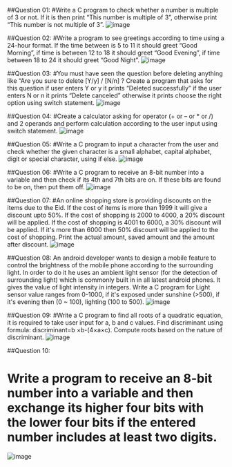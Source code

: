 ##Question 01:
#Write a C program to check whether a number is multiple of 3 or not. If it is then print “This number is multiple of 3”, otherwise print “This number is not multiple of 3”.
![image](https://github.com/laibaa1209/pfFall23/assets/142867994/6e571237-74cc-4ae8-8eb9-e4f1301aeef6)

##Question 02:
#Write a program to see greetings according to time using a 24-hour format. If the time between is 5 to 11 it should greet “Good Morning”, if time is between 12 to 18 it should greet “Good Evening”, if time between 18 to 24 it should greet “Good Night”.
![image](https://github.com/laibaa1209/pfFall23/assets/142867994/33407688-08fd-4dad-b228-04734c730a78)

##Question 03: 
#You must have seen the question before deleting anything like “Are you sure to delete [Y/y] / [N/n] ? Create a program that asks for this question if user enters Y or y it prints “Deleted successfully” if the user enters N or n it prints “Delete canceled” otherwise it prints choose the right option using switch statement.
![image](https://github.com/laibaa1209/pfFall23/assets/142867994/8f6ce026-97c2-4480-a74d-ff62a4f85f6c)

##Question 04:
#Create a calculator asking for operator (+ or – or * or /) and 2 operands and perform calculation according to the user input using switch statement.
![image](https://github.com/laibaa1209/pfFall23/assets/142867994/7f089ea3-2285-43e7-b06f-97268fe11f24)

##Question 05:
#Write a C program to input a character from the user and check whether the given character is a small alphabet, capital alphabet, digit or special character, using if else.
![image](https://github.com/laibaa1209/pfFall23/assets/142867994/5ea3d07d-02f0-4961-9a87-bc560e9f187b)

##Question 06:
#Write a C program to receive an 8-bit number into a variable and then check if its 4th and 7th bits are on. If these bits are found to be on, then put them off.
![image](https://github.com/laibaa1209/pfFall23/assets/142867994/0d60602d-d91f-49ef-979a-c2e35d43082e)

##Question 07:
#An online shopping store is providing discounts on the items due to the Eid. If the cost of items is more than 1999 it will give a discount upto 50%. If the cost of shopping is 2000 to 4000, a 20% discount will be applied. If the cost of shopping is 4001 to 6000, a 30% discount will be applied. If it's more than 6000 then 50% discount will be applied to the cost of shopping. Print the actual amount, saved amount and the amount after discount.
![image](https://github.com/laibaa1209/pfFall23/assets/142867994/2558ba8f-32de-4f9a-bf05-d81547c1f764)

##Question 08:
An android developer wants to design a mobile feature to control the brightness of the mobile phone according to the surrounding light. In order to do it he uses an ambient light sensor (for the detection of surrounding light) which is commonly built in in all latest android phones. It gives the value of light intensity in integers. Write a C program for Light sensor value ranges from 0-1000, if it's exposed under sunshine (>500), if it's evening then (0 ~ 100), lighting (100 to 500).
![image](https://github.com/laibaa1209/pfFall23/assets/142867994/6c275167-cb0d-4661-835b-c54cb445184b)

##Question 09:
#Write a C program to find all roots of a quadratic equation, it is required to take user input for a, b and c values. Find discriminant using formula: discriminant=b ×b-(4×a×c). Compute roots based on the nature of discriminant.
![image](https://github.com/laibaa1209/pfFall23/assets/142867994/d15e8ae0-3e1c-4995-b434-870708583f4e)

##Question 10:
# Write a program to receive an 8-bit number into a variable and then exchange its higher four bits with the lower four bits if the entered number includes at least two digits.
![image](https://github.com/laibaa1209/pfFall23/assets/142867994/dade89c6-5954-4a90-ba47-1011ef90b679)
